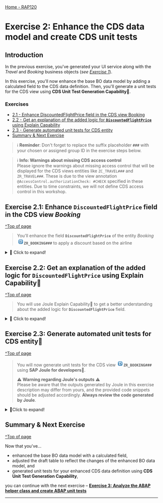 [Home - RAP120](../../README.md)

# Exercise 2: Enhance the CDS data model and create CDS unit tests

## Introduction
In the previous exercise, you've  generated your UI service along with the _Travel_ and _Booking_ business objects (_see [Exercise 1](../ex01/README.md)_).

In this exercise, you'll now enhance the base BO data model by adding a calculated field to the CDS data definition. Then, you'll generate a unit tests for the CDS view using **CDS Unit Test Generation Capability**💎.

### Exercises
- [2.1 - Enhance DiscountedFlightPrice field in the CDS view Booking](#exercise-21-Enhance-DiscountedFlightPrice-field-in-the-CDS-view-Booking)
- [2.2 - Get an explanation of the added logic for **`DiscountedFlightPrice`** using Explain Capability](#exercise-22-Get-an-explanation-of-the-added-logic-for-DiscountedFlightPrice-using-Explain-Capability)
- [2.3 - Generate automated unit tests for CDS entity](#exercise-23-generate-automated-unit-tests-for-CDS-entity)
- [Summary & Next Exercise](#summary--next-exercise)

> ℹ️ **Reminder**: Don't forget to replace the suffix placeholder **`###`** with your chosen or assigned group ID in the exercise steps below. 

> ℹ️ **Info: Warnings about missing CDS access control**   
> Please ignore the warnings about missing access control that will be displayed for the CDS views entities like `ZC_TRAVEL###` and `ZR_TRAVEL###`. These is due to the view annotation `@AccessControl.authorizationCheck: #CHECK` specified in these entities. 
> Due to time constraints, we will not define CDS access control in this workshop. 

## Exercise 2.1: Enhance **`DiscountedFlightPrice`** field in the CDS view _Booking_
[^Top of page](#Introduction)

> You'll enhance the field **`DiscountedFlightPrice`** of the entity _Booking_ ![datadefinition](images/adt_ddls.png)**`ZR_BOOKING###`** to apply a discount based on the airline

 <details>
  <summary>🔵 Click to expand!</summary>

 1. Go to the **Project Explorer** and open the CDS data definition ![datadefinition](images/adt_ddls.png)**`ZR_BOOKING###`** 
 
 2. Add the following code lines for the field **`DiscountedFlightPrice`**  to calculate the total price with discount based on the carrier: 

   - If the **`carrier_id`** is equal to **LH**, the discount is 10% of **`flight_price`**
   - If the **`carrier_id`** is equal to **AF**, the discount is 15% of **`flight_price`**
     
   ```ABAP
      case
         when carrier_id = 'LH' then cast(flight_price as abap.dec(16,2)) * cast('0.90' as abap.dec(5,2))
         when carrier_id = 'AF' then cast(flight_price as abap.dec(16,2)) * cast('0.85' as abap.dec(5,2))
         else cast(flight_price as abap.dec(16,2))
      end as DiscountedFlightPrice,
   ```
    
 Your CDS data definition ![data definition](images/adt_ddls.png)**`ZR_BOOKING###`** should look like this:
 
 > ℹ️ NOTE: The names of the artifacts, database fields, and other elements in your project may differ from those shown in this tutorial, as they are generated by GenAI
    
   ```ABAP
      @AccessControl.authorizationCheck: #CHECK
      @Metadata.allowExtensions: true
      @EndUserText.label: '###GENERATED Core Data Service Entity'
      define view entity ZR_BOOKING###
      as select from zbooking### as Booking
      association to parent ZR_TRAVEL### as _Travel on $projection.ParentUuid = _Travel.Uuid
      {
         key uuid as Uuid,
         parent_uuid as ParentUuid,
         booking_date as BookingDate,
         customer_id as CustomerId,
         carrier_id as CarrierId,
         connection_id as ConnectionId,
         flight_date as FlightDate,
         @Semantics.amount.currencyCode: 'CurrencyCode'
         flight_price as FlightPrice,
         currency_code as CurrencyCode,
         @Semantics.amount.currencyCode: 'CurrencyCode'
         case
            when carrier_id = 'LH' then cast(flight_price as abap.dec(16,2)) * cast('0.90' as abap.dec(5,2))
            when carrier_id = 'AF' then cast(flight_price as abap.dec(16,2)) * cast('0.85' as abap.dec(5,2))
            else cast(flight_price as abap.dec(16,2))
         end as DiscountedFlightPrice,
         _Travel
      }
   ```        
       
   3. Save ![save icon](images/adt_save.png) (**Ctrl+S**) and activate ![activate icon](images/adt_activate.png) the changes.

   4. Now that the field **`DiscountedFlightPrice`** was enhanced, you need to recreate the draft table ![table](images/adt_tabl.png)**`ZBOOKING_D###`** for the changed _Booking_ entity **`ZR_BOOKING###`**. 
   
      To do that, go to the **Project Explorer** and open the behavior definition ![bdef icon](images/adt_bdef.png)**`ZR_TRAVEL###`**.
 
      To recreate the draft table, set the cursor on the draft table name ![databasetable](images/adt_tabl.png)**`ZBOOKING_D###`**, start the ADT Quick Fix by clicking **Ctrl+1**, and select the entry **`Recreate draft table zbooking_d### so that it fits for entity zr_booking## and reflects recent changes.`** in the Quick Assist view. Alternatively use the displayed icon as shown on the picture.

      <!-- ![ADT Quick Fix](/exercises/ex02/images/2_BDEF_QuickFix.gif) -->

   5. Save ![save icon](images/adt_save.png) (**Ctrl+S**) and activate ![activate icon](images/adt_activate.png) the changes.

   ![](/exercises/ex02/images/rap120_ex21.gif)

</details>


## Exercise 2.2: Get an explanation of the added logic for **`DiscountedFlightPrice`** using Explain Capability💎
[^Top of page](#Introduction)

> You will use Joule Explain Capability💎 to get a better understanding about the added logic for **`DiscountedFlightPrice`** field.

<details>
   <summary>🔵 Click to expand!</summary>

   1. Select the previous added **CASE** logic for **`DiscountedFlightPrice`** field and perform right-click, **Joule > Explain**

   ![](/exercises/ex02/images/rap120_ex22.gif)

</details>

## Exercise 2.3: Generate automated unit tests for CDS entity💎
[^Top of page](#Introduction)

> You will now generate unit tests for the CDS view ![datadefinition](images/adt_ddls.png)**`ZR_BOOKING###`** using **SAP Joule for developers**💎.
>
> ⚠ **Warning regarding Joule's outputs** ⚠   
> Please be aware that the outputs generated by Joule in this exercise description may differ from yours, and the provided code snippets should be adjusted accordingly. **Always review the code generated by Joule**.

<details>
  <summary>🔵Click to expand!</summary>
 
 1. In the **Project Explorer**, right-click on the CDS data definition ![datadefinition](images/adt_ddls.png)**`ZR_BOOKING###`** and   
    select **Joule > New ABAP Test Class** from the context menu.

 2. Enter the information below in the wizard for the new ABAP Class that will be created and click on **Next**. 
    - Name: **`ZCL_TEST_CDS_BOOKING_###`**
    - Description: ***`Test Class for CDS View ZR_BOOKING###`***     

    The wizard now displays the SQL dependencies for the CDS Test Double Framework. 
 
 3. Click on **Next**.

 4. Select all the Test Cases for **CALCULATION** and **CASE** in the wizards and click on **Generate**. 
 
    Joule will generate the test method names and test data for the selected test cases. 

 5. Check the generated test data for each test case and click **Next**.

 6. Select your transport request and click **Finish**. 

 7. As you can see, the ABAP class ![abapclass](images/adt_class.png)**`ZCL_TEST_CDS_BOOKING_###`** was generated.   
 
    Review the code and activate ![activate icon](images/adt_activate.png) the changes.

 8. Now you can run your unit tests. 
 
    To do that, go to the **Project Explorer**, right-click on the previously generated ABAP class ![abapclass](images/adt_class.png)**`ZCL_TEST_CDS_BOOKING_###`** and select **Run as > ABAP Unit Test** from the context menu.

   ![](/exercises/ex02/images/rap120_ex23.gif)

</details>

## Summary & Next Exercise
[^Top of page](#Introduction)

Now that you've... 
- enhanced the base BO data model with a calculated field,
- adjusted the draft table to reflect the changes of the enhanced BO data model, and
- generated unit tests for your enhanced CDS data definition using **CDS Unit Test Generation Capability**,

you can continue with the next exercise – **[Exercise 3: Analyze the ABAP helper class and create ABAP unit tests](../ex03/README.md)**

---
